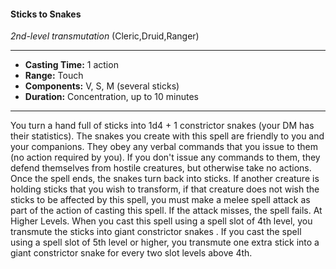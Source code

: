 #### Sticks to Snakes
*2nd-level transmutation* (Cleric,Druid,Ranger)
___
- **Casting Time:** 1 action
- **Range:** Touch
- **Components:** V, S, M (several sticks)
- **Duration:** Concentration, up to 10 minutes
---
You turn a hand full of sticks into 1d4 + 1
constrictor snakes  (your DM has their statistics).
The snakes you create with this spell are friendly to
you and your companions. They obey any verbal
commands that you issue to them (no action
required by you). If you don't issue any commands
to them, they defend themselves from hostile
creatures, but otherwise take no actions. Once the
spell ends, the snakes turn back into sticks.
If another creature is holding sticks that you wish
to transform, if that creature does not wish the
sticks to be affected by this spell, you must make a
melee spell attack as part of the action of casting
this spell. If the attack misses, the spell fails.
At Higher Levels.  When you cast this spell using
a spell slot of 4th level, you transmute the sticks
into giant constrictor snakes . If you cast the spell
using a spell slot of 5th level or higher, you
transmute one extra stick into a giant constrictor
snake for every two slot levels above 4th.
